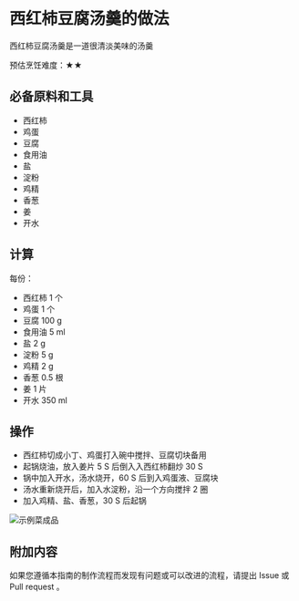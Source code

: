 # 西红柿豆腐汤羹的做法

西红柿豆腐汤羹是一道很清淡美味的汤羹

预估烹饪难度：★★

## 必备原料和工具

* 西红柿
* 鸡蛋
* 豆腐
* 食用油
* 盐
* 淀粉
* 鸡精
* 香葱
* 姜
* 开水

## 计算

每份：

* 西红柿 1 个
* 鸡蛋 1 个
* 豆腐 100 g
* 食用油 5 ml
* 盐 2 g
* 淀粉 5 g
* 鸡精 2 g
* 香葱 0.5 根
* 姜 1 片
* 开水 350 ml

## 操作

* 西红柿切成小丁、鸡蛋打入碗中搅拌、豆腐切块备用
* 起锅烧油，放入姜片 5 S 后倒入入西红柿翻炒 30 S
* 锅中加入开水，汤水烧开，60 S 后到入鸡蛋液、豆腐块
* 汤水重新烧开后，加入水淀粉，沿一个方向搅拌 2 圈
* 加入鸡精、盐、香葱，30 S 后起锅

![示例菜成品](IMG-20240913214335931.jpeg)

## 附加内容

如果您遵循本指南的制作流程而发现有问题或可以改进的流程，请提出 Issue 或 Pull request 。

